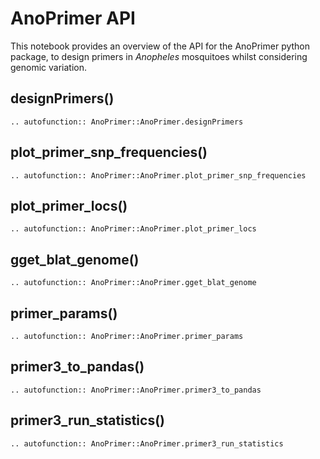 # AnoPrimer API

This notebook provides an overview of the API for the AnoPrimer python package, to design primers in *Anopheles* mosquitoes whilst considering genomic variation.

## designPrimers()

```{eval-rst}
.. autofunction:: AnoPrimer::AnoPrimer.designPrimers
```

## plot_primer_snp_frequencies()

```{eval-rst}
.. autofunction:: AnoPrimer::AnoPrimer.plot_primer_snp_frequencies
```

## plot_primer_locs()

```{eval-rst}
.. autofunction:: AnoPrimer::AnoPrimer.plot_primer_locs
```

## gget_blat_genome()

```{eval-rst}
.. autofunction:: AnoPrimer::AnoPrimer.gget_blat_genome
```

## primer_params()

```{eval-rst}
.. autofunction:: AnoPrimer::AnoPrimer.primer_params
```

## primer3_to_pandas()

```{eval-rst}
.. autofunction:: AnoPrimer::AnoPrimer.primer3_to_pandas
```

## primer3_run_statistics()

```{eval-rst}
.. autofunction:: AnoPrimer::AnoPrimer.primer3_run_statistics
```
